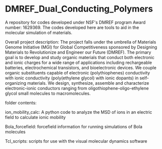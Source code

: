 # DMREF_Dual_Conducting_Polymers
A repository for codes developed under NSF's DMREF program Award number: 1629369. The codes developed here are tools to aid in the molecular simulation of materials.

Overall project description:
The project falls under the umbrella of Materials Genome Initiative (MGI) for Global Competitiveness sponsored by Designing Materials to Revolutionize and Engineer our Future (DMREF). The primary goal is to develop and study organic materials that conduct both electronic and ionic charges for a wide range of applications including rechargeable batteries, electrochemical transistors, and bioelectronic devices. We couple organic substituents capable of electronic (polythiophenes) conductivity with ionic conductivity (poly(ethylene glycol) with ionic dopants) in self-organizing materials. We design, synthesize, assemble and characterize electronic-ionic conductors ranging from oligothiophene-oligo-ethylene glycol small molecules to macromolecules.

folder contents:

ion_mobility_calc: A python code to analyze the MSD of ions in an electric field to calculate ionic mobility

Bola_forcefield: forcefield information for running simulations of Bola molecules

Tcl_scripts: scripts for use with the visual molecular dynamics software
